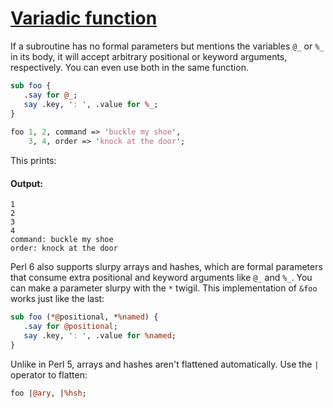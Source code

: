 [1]: https://rosettacode.org/wiki/Variadic_function

# [Variadic function][1]

If a subroutine has no formal parameters but mentions the variables `@_` or `%_` in its body, it will accept arbitrary positional or keyword arguments, respectively. You can even use both in the same function.

```perl
sub foo {
   .say for @_;
   say .key, ': ', .value for %_;
}
 
foo 1, 2, command => 'buckle my shoe',
    3, 4, order => 'knock at the door';
```


This prints:


#### Output:
```
1
2
3
4
command: buckle my shoe
order: knock at the door
```


Perl 6 also supports slurpy arrays and hashes, which are formal parameters that consume extra positional and keyword arguments like `@_` and `%_`. You can make a parameter slurpy with the `*` twigil. This implementation of `&foo` works just like the last:

```perl
sub foo (*@positional, *%named) {
   .say for @positional;
   say .key, ': ', .value for %named;
}
```


Unlike in Perl 5, arrays and hashes aren't flattened automatically. Use the `|` operator to flatten:

```perl
foo |@ary, |%hsh;
```